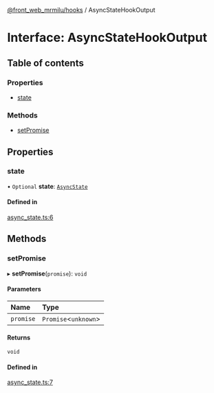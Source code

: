 [@front_web_mrmilu/hooks](../Hooks.md) / AsyncStateHookOutput

# Interface: AsyncStateHookOutput

## Table of contents

### Properties

- [state](AsyncStateHookOutput.md#state)

### Methods

- [setPromise](AsyncStateHookOutput.md#setpromise)

## Properties

### state

• `Optional` **state**: [`AsyncState`](../Hooks.md#asyncstate)

#### Defined in

[async_state.ts:6](https://github.com/mrmilu/front_web_mrmilu/blob/5d35c52/packages/hooks/src/async_state.ts#L6)

## Methods

### setPromise

▸ **setPromise**(`promise`): `void`

#### Parameters

| Name      | Type                  |
| :-------- | :-------------------- |
| `promise` | `Promise`<`unknown`\> |

#### Returns

`void`

#### Defined in

[async_state.ts:7](https://github.com/mrmilu/front_web_mrmilu/blob/5d35c52/packages/hooks/src/async_state.ts#L7)
